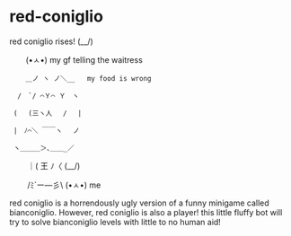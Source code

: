 # red-coniglio
<blink>

red coniglio rises!
           (\__/) 
           
            (•ㅅ•)      my gf telling the waitress
            
        ＿ノ ヽ ノ＼__   my food is wrong
        
      /　`/ ⌒Ｙ⌒ Ｙ　ヽ     
      
     ( 　(三ヽ人　 /　 |     
     
     |　ﾉ⌒＼ ￣￣ヽ　 ノ    
     
     ヽ＿＿＿＞､＿＿_／ 
     
　　      ｜( 王 ﾉ〈 (\__/) 
        
　　      /ﾐ`ー―彡\  (•ㅅ•)  me
   
  
red coniglio is a horrendously ugly version of a funny minigame called bianconiglio.
However, red coniglio is also a player! this little fluffy bot will try to solve bianconiglio levels with little to no
human aid!
